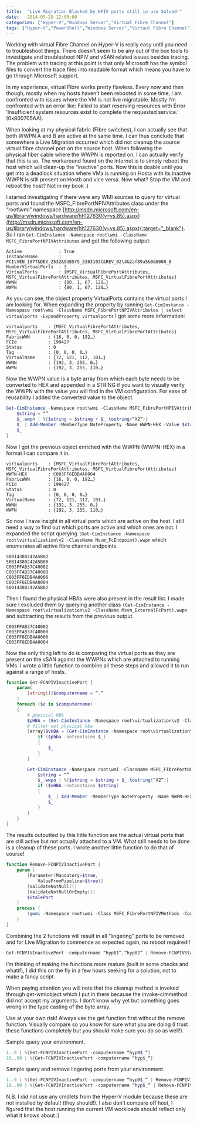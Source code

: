 ```yaml
---
title:  "Live Migration Blocked by NPIV ports still in use Solved!"
date:   2014-05-29 12:00:00
categories: ["Hyper-V","Windows Server","Virtual Fibre Channel"]
tags: ["Hyper-V","PowerShell","Windows Server","Virtaul Fibre Channel"]
---
```

Working with virtual Fibre Channel on Hyper-V is really easy until you need to troubleshoot things. There doesn’t seem to be any out of the box tools to investigate and troubleshoot NPIV and vSAN related issues besides tracing. The problem with tracing at this point is that only Microsoft has the symbol files to convert the trace files into readable format which means you have to go through Microsoft support.

In my experience, virtual Fibre works pretty flawless. Every now and then though, mostly when my hosts haven’t been rebooted in some time, I am confronted with issues where the VM is not live migratable. Mostly I’m confronted with an error like: Failed to start reserving resources with Error ‘Insufficient system resources exist to complete the requested service.’ (0x800705AA).

When looking at my physical fabric (Fibre switches), I can actually see that both WWPN A and B are active at the same time. I can thus conclude that somewhere a Live Migration occurred which did not cleanup the source virtual fibre channel port on the source host. When following the physical fiber cable where the WWPN is reported on, I can actually verify that this is so. The workaround found on the internet is to simply reboot the host which will clean-up the “inactive” ports. Now this is doable until you get into a deadlock situation where VMa is running on Hosta with its inactive WWPN is still present on Hostb and vice versa. Now what? Stop the VM and reboot the host? Not in my book :)

I started investigating if there were any WMI sources to query for virtual ports and found the MSFC_FibrePortNPIVAttributes class under the “root\wmi” namespace [http://msdn.microsoft.com/en-us/library/windows/hardware/hh127630(v=vs.85).aspx](http://msdn.microsoft.com/en-us/library/windows/hardware/hh127630(v=vs.85).aspx){:target="_blank"}. So I ran ```Get-CimInstance -Namespace root\wmi -ClassName MSFC_FibrePortNPIVAttributes``` and got the following output:

```
Active              : True
InstanceName        : PCI\VEN_1077&DEV_2532&SUBSYS_3263103C&REV_02\4&2af89a5&0&0008_0
NumberVirtualPorts  : 3
VirtualPorts        : {MSFC_VirtualFibrePortAttributes, MSFC_VirtualFibrePortAttributes, MSFC_VirtualFibrePortAttributes}
WWNN                : {80, 1, 67, 128…}
WWPN                : {80, 1, 67, 128…}
```

As you can see, the object property VirtualPorts contains the virtual ports I am looking for.
When expanding the property by running ```Get-CimInstance -Namespace root\wmi -ClassName MSFC_FibrePortNPIVAttributes | select virtualports
-ExpandProperty virtualports``` I got some more information:

```
virtualports    : {MSFC_VirtualFibrePortAttributes, MSFC_VirtualFibrePortAttributes, MSFC_VirtualFibrePortAttributes}
FabricWWN       : {16, 0, 0, 192…}
FCId            : 199427
Status          : 0
Tag             : {0, 0, 0, 0…}
VirtualName     : {72, 121, 112, 101…}
WWNN            : {192, 3, 255, 0…}
WWPN            : {192, 3, 255, 110…} 
```

Now the WWPN value is a byte array from which each byte needs to be converted to HEX and appended in a STRING if you want to visually verify the WWPN with the value you will find in the VM configuration. For ease of reusability I added the converted value to the object.

```powershell
Get-CimInstance -Namespace root\wmi -ClassName MSFC_FibrePortNPIVAttributes | select virtualports -ExpandProperty virtualports | % {
    $string = “”
    $_.wwpn | %{$string = $string + $_.tostring(“X2”)}
    $_ | Add-Member -MemberType NoteProperty -Name WWPN-HEX -Value $string
    $_
}
```

Now I got the previous object enriched with the WWPN (WWPN-HEX) in a format I can compare it in.

```
virtualports    : {MSFC_VirtualFibrePortAttributes, MSFC_VirtualFibrePortAttributes, MSFC_VirtualFibrePortAttributes}
WWPN-HEX        : C003FF6EDB4A0004
FabricWWN       : {16, 0, 0, 192…}
FCId            : 199427
Status          : 0
Tag             : {0, 0, 0, 0…}
VirtualName     : {72, 121, 112, 101…}
WWNN            : {192, 3, 255, 0…}
WWPN            : {192, 3, 255, 110…} 
```

So now I have insight in all virtual ports which are active on the host. I still need a way to find out which ports are active and which ones are not. I expanded the script querying ```(Get-CimInstance -Namespace root\virtualization\v2 -ClassName Msvm_FcEndpoint).wwpn``` which enumerates all active fibre channel endpoints.

```
50014380242A5B02
50014380242A5B00
C003FFAB37C40002
C003FFAB37C40000
C003FF6EDB4A0006
C003FF6EDB4A0004
50014380242A5B02
```

Then I found the physical HBAs were also present in the result list. I made sure I excluded them by querying another class ```(Get-CimInstance -Namespace root\virtualization\v2 -ClassName Msvm_ExternalFcPort).wwpn``` and subtracting the results from the previous output.

```
C003FFAB37C40002
C003FFAB37C40000
C003FF6EDB4A0006
C003FF6EDB4A0004 
```

Now the only thing left to do is comparing the virtual ports as they are present on the vSAN against the WWPNs which are attached to running VMs. I wrote a little function to combine all these steps and allowed it to run against a range of hosts.

```powershell
function Get-FCNPIVInactivePort {
    param(
        [string[]]$computername = “.”
    )
    foreach ($c in $computername)
    {
        # physical HBA
        $pHBA = (Get-CimInstance -Namespace root\virtualization\v2 -ClassName Msvm_ExternalFcPort -ComputerName $c).wwpn
        # filter out physical hba
        [array]$vHBA = (Get-CimInstance -Namespace root\virtualization\v2 -ClassName Msvm_FcEndpoint -ComputerName $c).wwpn | %{
            if ($phba -notcontains $_)
            {
                $_
            }
        }

        Get-CimInstance -Namespace root\wmi -ClassName MSFC_FibrePortNPIVAttributes -ComputerName $c | select virtualports -ExpandProperty virtualports | % {
            $string = “”
            $_.wwpn | %{$string = $string + $_.tostring(“X2”)}
            if ($vHBA -notcontains $string)
            {
                $_ | Add-Member -MemberType NoteProperty -Name WWPN-HEX -Value $string
                $_
            }
        }
    }
}
```

The results outputted by this little function are the actual virtual ports that are still active but not actually attached to a VM. What still needs to be done is a cleanup of these ports. I wrote another little function to do that of course!

```powershell
function Remove-FCNPIVInactivePort {
    param (
        [Parameter(Mandatory=$true,
            ValueFromPipeline=$true)]
        [ValidateNotNull()]
        [ValidateNotNullOrEmpty()]
        $StalePort
    )
    process {
        (gwmi -Namespace root\wmi -Class MSFC_FibrePortNPIVMethods -ComputerName $StalePort.pscomputername).removevirtualport($staleport.wwpn)
    }
}
```

Combining the 2 functions will result in all “lingering” ports to be removed and for Live Migration to commence as expected again, no reboot required!!

```powershell
Get-FCNPIVInactivePort -computername “hyp01”,“hyp02” | Remove-FCNPIVStalePort
```

I’m thinking of making the functions more mature (built in some checks and whatif), I did this on the fly in a few hours seeking for a solution, not to make a fancy script.

When paying attention you will note that the cleanup method is invoked through get-wmiobject which I put in there because the invoke-cimmethod did not accept my arguments. I don’t know why yet but something goes wrong in the type casting of the byte array.

Use at your own risk! Always use the get function first without the remove function. Visually compare so you know for sure what you are doing (I trust these functions completely but you should make sure you do so as well!).

Sample query your environment.

```powershell
1..9 | %{Get-FCNPIVInactivePort -computername “hyp0$_“}
10..99 | %{Get-FCNPIVInactivePort -computername “hyp$_“} 
```

Sample query and remove lingering ports from your environment.

```powershell
1..9 | %{Get-FCNPIVInactivePort -computername “hyp0$_“ | Remove-FCNPIVInactivePort}
10..99 | %{Get-FCNPIVInactivePort -computername “hyp$_“ | Remove-FCNPIVInactivePort}
```

N.B. I did not use any cmdlets from the Hyper-V module because these are not installed by default (they should!). I also don’t compare off host, I figured that the host running the current VM workloads should reflect only what it knows about :)